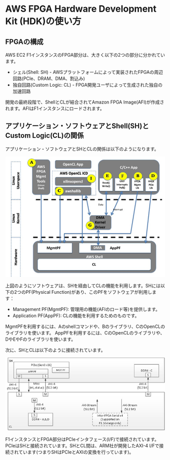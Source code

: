 # AWS FPGA Hardware Development Kit (HDK)の使い方

## FPGAの構成

AWS EC2 F1インスタンスのFPGA部分は、大きく以下の2つの部分に分かれています。

* シェル(Shell: SH) - AWSプラットフォームによって実装されたFPGAの周辺回路(PCIe、DRAM、DMA、割込み)
* 独自回路(Custom Logic: CL) - FPGA開発ユーザによって生成された独自の加速回路

開発の最終段階で、ShellとCLが結合されてAmazon FPGA Image(AFI)が作成されます。AFIはF1インスタンスにロードされます。

## アプリケーション・ソフトウェアとShell(SH)とCustom Logic(CL)の関係

アプリケーション・ソフトウェアとSHとCLの関係は以下のようになります。

![FPGA利用時のソフトウェア構成](https://github.com/aws/aws-fpga/blob/master/hdk/docs/images/AWS_FPGA_Software_Overview.jpg)

上図のようにソフトウェアは、SHを経由してCLの機能を利用します。SHには以下の2つのPF(Physical Function)があり、このPFをソフトウェアが利用します：

* Management PF(MgmtPF): 管理用の機能(AFIのロード等)を提供します。
* Application PF(AppPF): CLの機能を利用するためのものです。

MgmtPFを利用するには、Aのshellコマンドや、Bのライブラリ、CのOpenCLのライブラリを使います。
AppPFを利用するには、CのOpenCLのライブラリや、DやEやFのライブラリを使います。

次に、SHとCLは以下のように接続されています。

![SHとCL](https://github.com/aws/aws-fpga/blob/master/hdk/docs/images/AWS_Shell_CL_overview.jpg)

F1インスタンスとFPGA部分はPCIeインタフェース(I/F)で接続されています。PCIeはSHと接続されています。SHとCL間は、ARM社が開発したAXI-4 I/Fで接続されています(つまりSHはPCIeとAXIの変換を行っています)。
